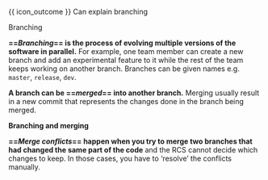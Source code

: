 <span id="prereqs"></span>

<span id="outcomes">{{ icon_outcome }} Can explain branching</span>

<span id="title">Branching</span>

<div id="body">

**==_Branching_== is the process of evolving multiple versions of the software in parallel.** For example, one team member can create a new branch and add an experimental feature to it while the rest of the team keeps working on another branch. Branches can be given names e.g. `master`, `release`, `dev`.

**A branch can be ==_merged_== into another branch.** Merging usually result in a new commit that represents the changes done in the branch being merged.

<pic src="{{baseUrl}}/revisionControl/branching/images/diagram.png" height="180">
  <strong>Branching and merging</strong>
</pic>

**==_Merge conflicts_== happen when you try to merge two branches that had changed the same part of the code** and the <trigger for="pop:rcs">RCS</trigger> cannot decide which changes to keep. In those cases, you have to ‘resolve’ the conflicts manually.

</div>

<div id="extras">

<include src="exercises.md" />

</div>
